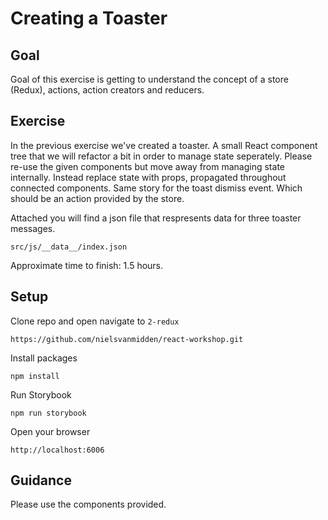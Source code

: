 # Creating a Toaster

## Goal
Goal of this exercise is getting to understand the concept of a store (Redux), actions, action creators and reducers.

## Exercise
In the previous exercise we've created a toaster. A small React component tree that we will refactor a bit in order to manage state seperately. Please re-use the given components but move away from managing state internally. Instead replace state with props, propagated throughout connected components. Same story for the toast dismiss event. Which should be an action provided by the store.

Attached you will find a json file that respresents data for three toaster messages.
```
src/js/__data__/index.json
```

Approximate time to finish: 1.5 hours.

## Setup

Clone repo and open navigate to `2-redux`
```
https://github.com/nielsvanmidden/react-workshop.git
```

Install packages
```
npm install
```

Run Storybook
```
npm run storybook
```

Open your browser
```
http://localhost:6006
```

## Guidance
Please use the components provided.
